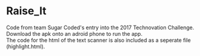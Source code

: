 # Raise_It
Code from team Sugar Coded's entry into the 2017 Technovation Challenge. <br/>
Download the apk onto an adroid phone to run the app. <br/>
The code for the html of the text scanner is also included as a seperate file (highlight.html).
